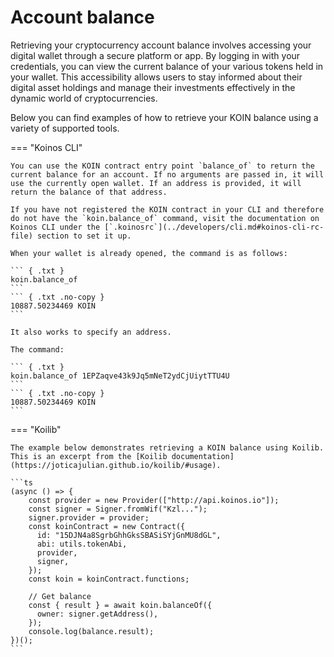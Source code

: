# Account balance
Retrieving your cryptocurrency account balance involves accessing your digital wallet through a secure platform or app. By logging in with your credentials, you can view the current balance of your various tokens held in your wallet. This accessibility allows users to stay informed about their digital asset holdings and manage their investments effectively in the dynamic world of cryptocurrencies.

Below you can find examples of how to retrieve your KOIN balance using a variety of supported tools.

=== "Koinos CLI"

    You can use the KOIN contract entry point `balance_of` to return the current balance for an account. If no arguments are passed in, it will use the currently open wallet. If an address is provided, it will return the balance of that address.
    
    If you have not registered the KOIN contract in your CLI and therefore do not have the `koin.balance_of` command, visit the documentation on Koinos CLI under the [`.koinosrc`](../developers/cli.md#koinos-cli-rc-file) section to set it up.

    When your wallet is already opened, the command is as follows:

    ``` { .txt }
    koin.balance_of
    ```
    ``` { .txt .no-copy }
    10887.50234469 KOIN
    ```

    It also works to specify an address.

    The command:

    ``` { .txt }
    koin.balance_of 1EPZaqve43k9Jq5mNeT2ydCjUiytTTU4U
    ```
    ``` { .txt .no-copy }
    10887.50234469 KOIN
    ```

=== "Koilib"

    The example below demonstrates retrieving a KOIN balance using Koilib. This is an excerpt from the [Koilib documentation](https://joticajulian.github.io/koilib/#usage).

    ```ts
    (async () => {
        const provider = new Provider(["http://api.koinos.io"]);
        const signer = Signer.fromWif("Kzl...");
        signer.provider = provider;
        const koinContract = new Contract({
          id: "15DJN4a8SgrbGhhGksSBASiSYjGnMU8dGL",
          abi: utils.tokenAbi,
          provider,
          signer,
        });
        const koin = koinContract.functions;

        // Get balance
        const { result } = await koin.balanceOf({
          owner: signer.getAddress(),
        });
        console.log(balance.result);
    })();
    ```
